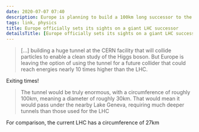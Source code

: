 ```yaml
---
date: 2020-07-07 07:40
description: Europe is planning to build a 100km long successor to the LHC
tags: link, physics
title: Europe officially sets its sights on a giant LHC successor
detailsTitle: [Europe officially sets its sights on a giant LHC successor](https://arstechnica.com/science/2020/06/europe-officially-sets-its-sights-on-a-giant-lhc-successor/)
---
```


> […] building a huge tunnel at the CERN facility that will collide particles to enable a clean study of the Higgs boson. But Europe is leaving the option of using the tunnel for a future collider that could reach energies nearly 10 times higher than the LHC.

Exiting times!

> The tunnel would be truly enormous, with a circumference of roughly 100km, meaning a diameter of roughly 30km. That would mean it would pass under the nearby Lake Geneva, requiring much deeper tunnels than those used for the LHC

For comparison, the current LHC has a circumference of 27km
